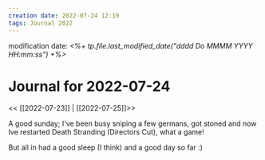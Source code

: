 ```yaml
---
creation date: 2022-07-24 12:19
tags: Journal 2022
---
```


modification date: *<%+ tp.file.last_modified_date("dddd Do MMMM YYYY HH:mm:ss") +%>*

# Journal for 2022-07-24

<< [[2022-07-23]] | [[2022-07-25]]>>

A good sunday; I've been busy sniping a few germans, got stoned and now Ive restarted Death Stranding (Directors Cut), what a game!

But all in had a good sleep (I think) and a good day so far :)